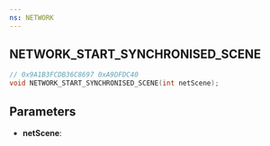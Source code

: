 ```yaml
---
ns: NETWORK
---
```

## NETWORK_START_SYNCHRONISED_SCENE

```c
// 0x9A1B3FCDB36C8697 0xA9DFDC40
void NETWORK_START_SYNCHRONISED_SCENE(int netScene);
```


## Parameters
* **netScene**: 

